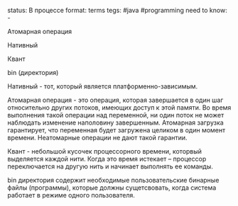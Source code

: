 status: В процессе
format: terms
tegs: #java #programming 
need to know: -

Атомарная операция 

Нативный 

Квант 

bin (директория) 

Нативный - тот, который является платформенно-зависимым. 

 

Атомарная операция - это операция, которая завершается в один шаг относительно других потоков, имеющих доступ к этой памяти. Во время выполнения такой операции над переменной, ни один поток не может наблюдать изменение наполовину завершенным. Атомарная загрузка гарантирует, что переменная будет загружена целиком в один момент времени. Неатомарные операции не дают такой гарантии. 

 

Квант - небольшой кусочек процессорного времени, которвый выделяется каждой нити. Когда это время истекает – процессор переключается на другую нить и начинает выполнять ее команды. 

bin директория содержит необходимые пользовательские бинарные файлы (программы), которые должны сущетсвовать, когда система работает в режиме одного пользователя. 